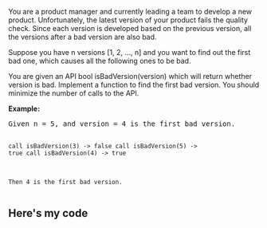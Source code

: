 <p>You are a product manager and currently leading a team to develop a new product. Unfortunately, the latest version of your product fails the quality check. Since each version is developed based on the previous version, all the versions after a bad version are also bad.</p>

<p>Suppose you have n versions [1, 2, ..., n] and you want to find out the first bad one, which causes all the following ones to be bad.</p>

<p>You are given an API bool isBadVersion(version) which will return whether version is bad. Implement a function to find the first bad version. You should minimize the number of calls to the API.</p>

<p><b>Example:</b></p>
<pre>Given n = 5, and version = 4 is the first bad version.

<code>call isBadVersion(3) -&gt; false
call isBadVersion(5)&nbsp;-&gt; true
call isBadVersion(4)&nbsp;-&gt; true

Then 4 is the first bad version.&nbsp;</code>
</pre>

<h2> Here's my code </h2>